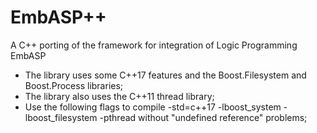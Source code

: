 # EmbASP++
A C++ porting of the framework for integration of Logic Programming EmbASP

- The library uses some C++17 features and the Boost.Filesystem and Boost.Process libraries; 
- The library also uses the C++11 thread library;
- Use the following flags to compile -std=c++17 -lboost_system -lboost_filesystem -pthread without "undefined reference" problems;
